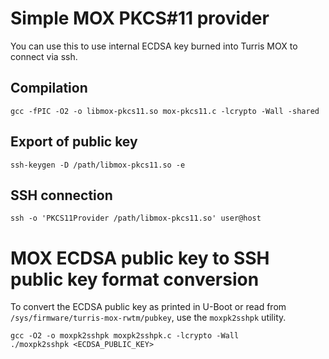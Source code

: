 # Simple MOX PKCS#11 provider

You can use this to use internal ECDSA key burned into Turris MOX to connect via ssh.

## Compilation

```
gcc -fPIC -O2 -o libmox-pkcs11.so mox-pkcs11.c -lcrypto -Wall -shared
```

## Export of public key

```
ssh-keygen -D /path/libmox-pkcs11.so -e
```

## SSH connection

```
ssh -o 'PKCS11Provider /path/libmox-pkcs11.so' user@host
```

# MOX ECDSA public key to SSH public key format conversion

To convert the ECDSA public key as printed in U-Boot or read from
`/sys/firmware/turris-mox-rwtm/pubkey`, use the `moxpk2sshpk` utility.

```
gcc -O2 -o moxpk2sshpk moxpk2sshpk.c -lcrypto -Wall
./moxpk2sshpk <ECDSA_PUBLIC_KEY>
```
